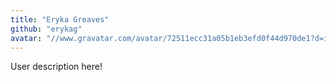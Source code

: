 ```yaml
---
title: "Eryka Greaves"
github: "erykag"
avatar: "//www.gravatar.com/avatar/72511ecc31a05b1eb3efd0f44d970de1?d=identicon"
---
```


User description here!
